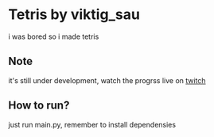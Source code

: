 # Tetris by viktig_sau

i was bored so i made tetris

## Note

it's still under development, watch the progrss live  on [twitch](https://twitch.tv/viktig_sau)

## How to run?

just run main.py, remember to install dependensies